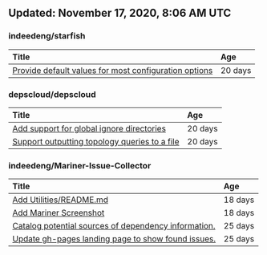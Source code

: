 ## Updated: November 17, 2020, 8:06 AM UTC


### indeedeng/starfish
|**Title**|**Age**|
|:----|:----|
|[Provide default values for most configuration options](https://github.com/indeedeng/starfish/issues/78)|20&nbsp;days|


### depscloud/depscloud
|**Title**|**Age**|
|:----|:----|
|[Add support for global ignore directories](https://github.com/depscloud/depscloud/issues/137)|20&nbsp;days|
|[Support outputting topology queries to a file](https://github.com/depscloud/depscloud/issues/135)|20&nbsp;days|


### indeedeng/Mariner-Issue-Collector
|**Title**|**Age**|
|:----|:----|
|[Add Utilities/README.md](https://github.com/indeedeng/Mariner-Issue-Collector/issues/30)|18&nbsp;days|
|[Add Mariner Screenshot](https://github.com/indeedeng/Mariner-Issue-Collector/issues/29)|18&nbsp;days|
|[Catalog potential sources of dependency information.](https://github.com/indeedeng/Mariner-Issue-Collector/issues/19)|25&nbsp;days|
|[Update gh-pages landing page to show found issues.](https://github.com/indeedeng/Mariner-Issue-Collector/issues/15)|25&nbsp;days|